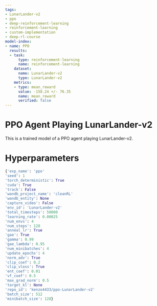 ```yaml
---
tags:
- LunarLander-v2
- ppo
- deep-reinforcement-learning
- reinforcement-learning
- custom-implementation
- deep-rl-course
model-index:
- name: PPO
  results:
  - task:
      type: reinforcement-learning
      name: reinforcement-learning
    dataset:
      name: LunarLander-v2
      type: LunarLander-v2
    metrics:
    - type: mean_reward
      value: -158.24 +/- 76.35
      name: mean_reward
      verified: false
---
```


  # PPO Agent Playing LunarLander-v2

  This is a trained model of a PPO agent playing LunarLander-v2.
    
  # Hyperparameters
  ```python
  {'exp_name': 'ppo'
'seed': 1
'torch_deterministic': True
'cuda': True
'track': False
'wandb_project_name': 'cleanRL'
'wandb_entity': None
'capture_video': False
'env_id': 'LunarLander-v2'
'total_timesteps': 50000
'learning_rate': 0.00025
'num_envs': 4
'num_steps': 128
'anneal_lr': True
'gae': True
'gamma': 0.99
'gae_lambda': 0.95
'num_minibatches': 4
'update_epochs': 4
'norm_adv': True
'clip_coef': 0.2
'clip_vloss': True
'ent_coef': 0.01
'vf_coef': 0.5
'max_grad_norm': 0.5
'target_kl': None
'repo_id': 'kenzo4433/ppo-LunarLander-v2'
'batch_size': 512
'minibatch_size': 128}
  ```
  
